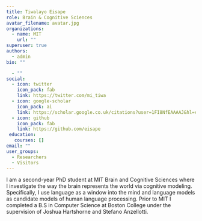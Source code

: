 ```yaml
---
title: Tiwalayo Eisape
role: Brain & Cognitive Sciences
avatar_filename: avatar.jpg
organizations:
  - name: MIT
    url: ""
superuser: true
authors:
  - admin
bio: ""

  - ""
social:
  - icon: twitter
    icon_pack: fab
    link: https://twitter.com/mi_tiwa
  - icon: google-scholar
    icon_pack: ai
    link: https://scholar.google.co.uk/citations?user=1FI8NfEAAAAJ&hl=en&oi=ao
  - icon: github
    icon_pack: fab
    link: https://github.com/eisape
 education:
   courses: []
email: ""
user_groups:
  - Researchers
  - Visitors
---
```

I am a second-year PhD student at MIT Brain and Cognitive Sciences where I investigate the way the brain represents the world via cognitive modeling. Specifically, I use language as a window into the mind and language models as candidate models of human language processing. Prior to MIT I completed a B.S in  Computer Science at Boston College under the supervision of Joshua Hartshorne and Stefano Anzellotti.
